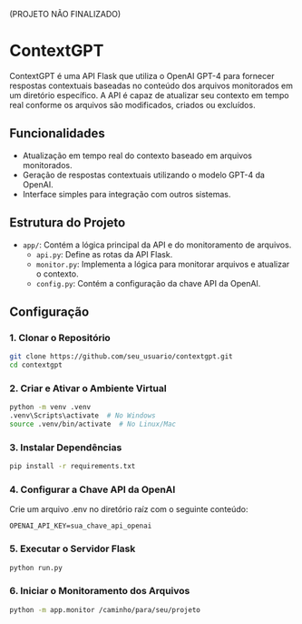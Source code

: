 (PROJETO NÃO FINALIZADO)

# ContextGPT

ContextGPT é uma API Flask que utiliza o OpenAI GPT-4 para fornecer respostas contextuais baseadas no conteúdo dos arquivos monitorados em um diretório específico. A API é capaz de atualizar seu contexto em tempo real conforme os arquivos são modificados, criados ou excluídos.

## Funcionalidades

- Atualização em tempo real do contexto baseado em arquivos monitorados.
- Geração de respostas contextuais utilizando o modelo GPT-4 da OpenAI.
- Interface simples para integração com outros sistemas.

## Estrutura do Projeto

- `app/`: Contém a lógica principal da API e do monitoramento de arquivos.
  - `api.py`: Define as rotas da API Flask.
  - `monitor.py`: Implementa a lógica para monitorar arquivos e atualizar o contexto.
  - `config.py`: Contém a configuração da chave API da OpenAI.

## Configuração

### 1. Clonar o Repositório

```bash
git clone https://github.com/seu_usuario/contextgpt.git
cd contextgpt
```

### 2. Criar e Ativar o Ambiente Virtual

```bash
python -m venv .venv
.venv\Scripts\activate  # No Windows
source .venv/bin/activate  # No Linux/Mac
```

### 3. Instalar Dependências

```bash
pip install -r requirements.txt
```

### 4. Configurar a Chave API da OpenAI
Crie um arquivo .env no diretório raíz com o seguinte conteúdo:

```
OPENAI_API_KEY=sua_chave_api_openai
```

### 5. Executar o Servidor Flask

```bash
python run.py
```

### 6. Iniciar o Monitoramento dos Arquivos

```bash
python -m app.monitor /caminho/para/seu/projeto
```
